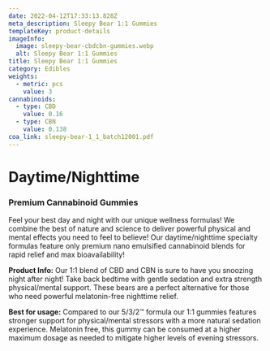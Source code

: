 ```yaml
---
date: 2022-04-12T17:33:13.828Z
meta_description: Sleepy Bear 1:1 Gummies
templateKey: product-details
imageInfo:
  image: sleepy-bear-cbdcbn-gummies.webp
  alt: Sleepy Bear 1:1 Gummies
title: Sleepy Bear 1:1 Gummies
category: Edibles
weights:
  - metric: pcs
    value: 3
cannabinoids:
  - type: CBD
    value: 0.16
  - type: CBN
    value: 0.138
coa_link: sleepy-bear-1_1_batch12001.pdf
---
```

# Daytime/Nighttime

### Premium Cannabinoid Gummies

Feel your best day and night with our unique wellness formulas! We combine the best of nature and science to deliver powerful physical and mental effects you need to feel to believe! Our daytime/nighttime specialty formulas feature only premium nano emulsified cannabinoid blends for rapid relief and max bioavailability!

**Product Info:** Our 1:1 blend of CBD and CBN is sure to have you snoozing night after night! Take back bedtime with gentle sedation and extra strength physical/mental support. These bears are a perfect alternative for those who need powerful melatonin-free nighttime relief.

**Best for usage:** Compared to our 5/3/2™ formula our 1:1 gummies features stronger support for physical/mental stressors with a more natural sedation experience. Melatonin free, this gummy can be consumed at a higher maximum dosage as needed to mitigate higher levels of evening stressors.